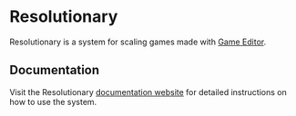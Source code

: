 # Resolutionary

Resolutionary is a system for scaling games made with [Game Editor](http://www.game-editor.com).

## Documentation

Visit the Resolutionary [documentation website](https://lclmetal.github.io/Resolutionary/) for detailed instructions on how to use the system.
